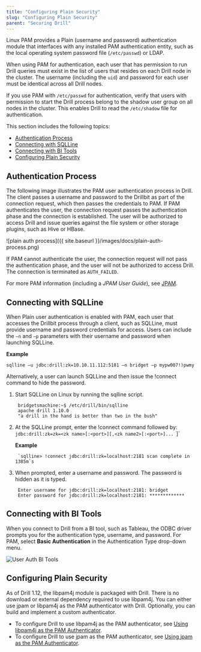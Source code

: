 ```yaml
---
title: "Configuring Plain Security"
slug: "Configuring Plain Security"
parent: "Securing Drill"
---
```

Linux PAM provides a Plain (username and password) authentication module that interfaces with any installed PAM authentication entity, such as the local operating system password file (`/etc/passwd`) or LDAP.

When using PAM for authentication, each user that has permission to run Drill queries must exist in the list of users that resides on each Drill node in the cluster. The username (including the `uid`) and password for each user must be identical across all Drill nodes.

If you use PAM with `/etc/passwd` for authentication, verify that users with permission to start the Drill process belong to the shadow user group on all nodes in the cluster. This enables Drill to read the `/etc/shadow` file for authentication.

This section includes the following topics:

- [Authentication Process]({{site.baseurl}}/docs/configuring-plain-security/#authentication-process)
- [Connecting with SQLLine]({{site.baseurl}}/docs/configuring-plain-security/#connecting-with-sqlline)
- [Connecting with BI Tools]({{site.baseurl}}/docs/configuring-plain-security/#connecting-with-bi-tools)
- [Configuring Plain Security]({{site.baseurl}}/docs/configuring-plain-security/#configuring-plain-security)

## Authentication Process

The following image illustrates the PAM user authentication process in Drill.  The client passes a username and password to the Drillbit as part of the connection request, which then passes the credentials to PAM.  If PAM authenticates the user, the connection request passes the authentication phase and the connection is established. The user will be authorized to access Drill and issue queries against the file system or other storage plugins, such as Hive or HBase.

![plain auth process]({{ site.baseurl }}/images/docs/plain-auth-process.png)

If PAM cannot authenticate the user, the connection request will not pass the authentication phase, and the user will not be authorized to access Drill. The connection is terminated as `AUTH_FAILED`.

For more PAM information (including a *JPAM User Guide*), see [JPAM](http://jpam.sourceforge.net/ "JPAM").

## Connecting with SQLLine

When Plain user authentication is enabled with PAM, each user that accesses the Drillbit process through a client, such as SQLLine, must provide username and password credentials for access. Users can include the `–n` and `–p` parameters with their username and password when launching SQLLine.

**Example**

    sqlline –u jdbc:drill:zk=10.10.11.112:5181 –n bridget –p mypw007!)pwmy

Alternatively, a user can launch SQLLine and then issue the !connect command to hide the password.

1. Start SQLLine on Linux by running the sqlline script.

	    bridgetsmachine:~$ /etc/drill/bin/sqlline
      	apache drill 1.10.0
      	"a drill in the hand is better than two in the bush"

1. At the SQLLine prompt, enter the !connect command followed by:
	`jdbc:drill:zk=zk=<zk name>[:<port>][,<zk name2>[:<port>]... `]`
	
	**Example**

        `sqlline> !connect jdbc:drill:zk=localhost:2181 scan complete in 1385m`s

1. When prompted, enter a username and password. The password is hidden as it is typed.

       	Enter username for jdbc:drill:zk=localhost:2181: bridget
      	Enter password for jdbc:drill:zk=localhost:2181: *************

## Connecting with BI Tools

When you connect to Drill from a BI tool, such as Tableau, the ODBC driver prompts you for the authentication type, username, and password. For PAM, select **Basic Authentication** in the Authentication Type drop-down menu.

![User Auth BI Tools](http://i.imgur.com/J5X1Tds.png)

## Configuring Plain Security

As of Drill 1.12, the libpam4j module is packaged with Drill. There is no download or external dependency required to use libpam4j. You can either use jpam or libpam4j as the PAM authenticator with Drill. Optionally, you can build and implement a custom authenticator.



- To configure Drill to use libpam4j as the PAM authenticator, see [Using libpam4j as the PAM Authenticator]({{site.baseurl}}/docs/using-libpam4j-as-the-pam-authenticator/).
- To configure Drill to use jpam as the PAM authenticator, see [Using jpam as the PAM Authenticator]({{site.baseurl}}/docs/using-jpam-as-the-pam-authenticator/).



